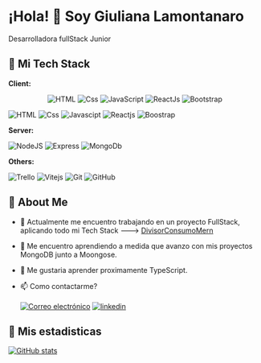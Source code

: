 
# ¡Hola! 👋 Soy Giuliana Lamontanaro

Desarrolladora fullStack Junior


## 🚀 Mi Tech Stack

**Client:** 
<p align="center">
  <img src="https://img.icons8.com/?size=30&id=46605&format=png" alt="HTML">
  <img src="https://img.icons8.com/?size=30&id=107497&format=png" alt="Css">
  <img src="https://img.icons8.com/?size=30&id=gYCTehfTlYk5&format=png" alt="JavaScript">
  <img src="https://img.icons8.com/?size=30&id=lVitPDXqQKP8&format=png" alt="ReactJs">
  <img src="[https://img.icons8.com/?size=30&id=lVitPDXqQKP8&format=png](https://img.icons8.com/?size=30&id=LPItodDU262T&format=png)" alt="Bootstrap">
</p>

![HTML](https://img.icons8.com/?size=30&id=46605&format=png)
![Css](https://img.icons8.com/?size=30&id=107497&format=png)
![Javascipt](https://img.icons8.com/?size=30&id=gYCTehfTlYk5&format=png)
![Reactjs](https://img.icons8.com/?size=30&id=lVitPDXqQKP8&format=png)
![Boostrap](https://img.icons8.com/?size=30&id=LPItodDU262T&format=png)



**Server:** 

![NodeJS](https://img.icons8.com/?size=40&id=54087&format=png) 
![Express](https://img.icons8.com/?size=30&id=9Gfx4Dfxl0JK&format=png)
![MongoDb](https://img.icons8.com/?size=30&id=74402&format=png)


**Others:**

![Trello](https://img.icons8.com/?size=40&id=HxCJ3JvA06ml&format=png)
![Vitejs](https://img.icons8.com/?size=30&id=43169&format=png)
![Git](https://img.icons8.com/?size=30&id=20906&format=png)
![GitHub](https://img.icons8.com/?size=40&id=118557&format=png)

## 🚀  About Me


- 🔭 Actualmente me encuentro trabajando en un proyecto FullStack, aplicando todo mi Tech Stack ---> [DivisorConsumoMern](https://github.com/lamontanarog/DivisorConsumoMern)
- 🌱 Me encuentro aprendiendo a medida que avanzo con mis proyectos MongoDB junto a Moongose.
- 🤔 Me gustaria aprender proximamente TypeScript.

- 📫 Como contactarme?
<br> <br>
[![Correo electrónico](https://img.shields.io/badge/Correo-white?style=for-the-badge&logo=gmail)](mailto:lamontanarog@gmail.com?Subject=Agenda%20De%20Entrevista%20Para:)
[![linkedin](https://img.shields.io/badge/linkedin-0A66C2?style=for-the-badge&logo=linkedin&logoColor=white)](https://www.linkedin.com/in/giuliana-lamontanaro-432a2a223)


## 🚀 Mis estadisticas

[![GitHub stats](https://github-readme-stats.vercel.app/api/top-langs/?username=lamontanarog&theme=cobalt&show_icons=true&layout=compact)](https://github.com/lamontanarog)



